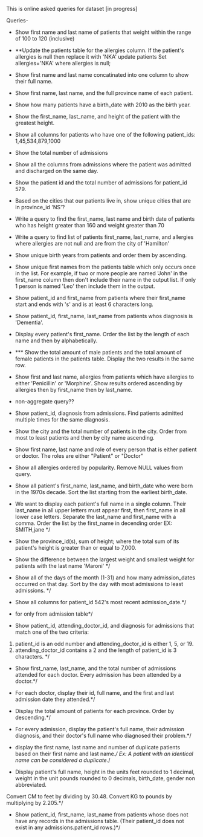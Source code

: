 This is online asked queries for dataset [in progress]

Queries-

* Show first name and last name of patients that weight within the range of 100 to 120 (inclusive)

* **Update the patients table for the allergies column. If the patient's allergies is null then replace it with 'NKA' 
update patients
	Set allergies='NKA'
        where allergies is null; 

* Show first name and last name concatinated into one column to show their full name.

* Show first name, last name, and the full province name of each patient.

* Show how many patients have a birth_date with 2010 as the birth year. 

* Show the first_name, last_name, and height of the patient with the greatest height.

* Show all columns for patients who have one of the following patient_ids: 1,45,534,879,1000

* Show the total number of admissions

* Show all the columns from admissions where the patient was admitted and discharged on the same day.

* Show the patient id and the total number of admissions for patient_id 579. 

* Based on the cities that our patients live in, show unique cities that are in province_id 'NS'?

* Write a query to find the first_name, last name and birth date of patients who has height greater than 160 and weight greater than 70

* Write a query to find list of patients first_name, last_name, and allergies where allergies are not null and are from the city of 'Hamilton'

* Show unique birth years from patients and order them by ascending.

*  Show unique first names from the patients table which only occurs once in the list.
 For example, if two or more people are named 'John' in the first_name column then don't include their name in the output list. If only 1 person is named 'Leo' then include them in the output.


* Show patient_id and first_name from patients where their first_name start and ends with 's' and is at least 6 characters long. 

* Show patient_id, first_name, last_name from patients whos diagnosis is 'Dementia'.

* Display every patient's first_name. Order the list by the length of each name and then by alphabetically.

* *** Show the total amount of male patients and the total amount of female patients in the patients table. Display the two results in the same row.

* Show first and last name, allergies from patients which have allergies to either 'Penicillin' or 'Morphine'. Show results ordered ascending by allergies then by first_name then by last_name. 

* non-aggregate query??

* Show patient_id, diagnosis from admissions. Find patients admitted multiple times for the same diagnosis.

* Show the city and the total number of patients in the city. Order from most to least patients and then by city name ascending.

* Show first name, last name and role of every person that is either patient or doctor.
The roles are either "Patient" or "Doctor"

* Show all allergies ordered by popularity. Remove NULL values from query. 

* Show all patient's first_name, last_name, and birth_date who were born in the 1970s decade. Sort the list starting from the earliest birth_date.

*  We want to display each patient's full name in a single column. Their last_name in all upper letters must appear first, then first_name in all lower case letters. Separate the last_name and first_name with a comma. Order the list by the first_name in decending order EX: SMITH,jane */

* Show the province_id(s), sum of height; where the total sum of its patient's height is greater than or equal to 7,000.

*  Show the difference between the largest weight and smallest weight for patients with the last name 'Maroni' */

*  Show all of the days of the month (1-31) and how many admission_dates occurred on that day. Sort by the day with most admissions to least admissions. */

*  Show all columns for patient_id 542's most recent admission_date.*/

*  for only from admission table*/

*  Show patient_id, attending_doctor_id, and diagnosis for admissions that match one of the two criteria:
1. patient_id is an odd number and attending_doctor_id is either 1, 5, or 19.
2. attending_doctor_id contains a 2 and the length of patient_id is 3 characters. */

*  Show first_name, last_name, and the total number of admissions attended for each doctor.
Every admission has been attended by a doctor.*/

* For each doctor, display their id, full name, and the first and last admission date they attended.*/

*  Display the total amount of patients for each province. Order by descending.*/ 

* For every admission, display the patient's full name, their admission diagnosis, and their doctor's full name who diagnosed their problem.*/

* display the first name, last name and number of duplicate patients based on their first name and last name.*/
Ex: A patient with an identical name can be considered a duplicate.*/

* Display patient's full name,
height in the units feet rounded to 1 decimal,
weight in the unit pounds rounded to 0 decimals,
birth_date,
gender non abbreviated.

Convert CM to feet by dividing by 30.48.
Convert KG to pounds by multiplying by 2.205.*/ 

* Show patient_id, first_name, last_name from patients whose does not have any records in the admissions table. (Their patient_id does not exist in any admissions.patient_id rows.)*/ 













